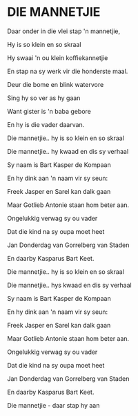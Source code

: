 # DIE MANNETJIE

Daar onder in die vlei stap 'n mannetjie,

Hy is so klein en so skraal

Hy swaai 'n ou klein koffiekannetjie

En stap na sy werk vir die honderste maal.

Deur die bome en blink watervore

Sing hy so ver as hy gaan

Want gister is 'n baba gebore

En hy is die vader daarvan.


Die mannetjie.. hy is so klein en so skraal

Die mannetjie.. hy kwaad en dis sy verhaal


Sy naam is Bart Kasper de Kompaan

En hy dink aan 'n naam vir sy seun:

Freek Jasper en Sarel kan dalk gaan

Maar Gotlieb Antonie staan hom beter aan.

Ongelukkig verwag sy ou vader

Dat die kind na sy oupa moet heet

Jan Donderdag van Gorrelberg van Staden

En daarby Kasparus Bart Keet.


Die mannetjie.. hy is so klein en so skraal

Die mannetjie.. hys kwaad en dis sy verhaal


Sy naam is Bart Kasper de Kompaan

En hy dink aan 'n naam vir sy seun:

Freek Jasper en Sarel kan dalk gaan

Maar Gotlieb Antonie staan hom beter aan.

Ongelukkig verwag sy ou vader

Dat die kind na sy oupa moet heet

Jan Donderdag van Gorrelberg van Staden

En daarby Kasparus Bart Keet.


Die mannetjie - daar stap hy aan

